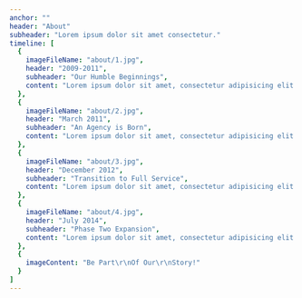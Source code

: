 ```yaml
---
anchor: ""
header: "About"
subheader: "Lorem ipsum dolor sit amet consectetur."
timeline: [
  {
    imageFileName: "about/1.jpg",
    header: "2009-2011",
    subheader: "Our Humble Beginnings",
    content: "Lorem ipsum dolor sit amet, consectetur adipisicing elit. Minima maxime quam architecto quo inventore harum ex magni, dicta impedit."
  },
  {
    imageFileName: "about/2.jpg",
    header: "March 2011",
    subheader: "An Agency is Born",
    content: "Lorem ipsum dolor sit amet, consectetur adipisicing elit. Minima maxime quam architecto quo inventore harum ex magni, dicta impedit."
  },
  {
    imageFileName: "about/3.jpg",
    header: "December 2012",
    subheader: "Transition to Full Service",
    content: "Lorem ipsum dolor sit amet, consectetur adipisicing elit. Minima maxime quam architecto quo inventore harum ex magni, dicta impedit."
  },
  {
    imageFileName: "about/4.jpg",
    header: "July 2014",
    subheader: "Phase Two Expansion",
    content: "Lorem ipsum dolor sit amet, consectetur adipisicing elit. Minima maxime quam architecto quo inventore harum ex magni, dicta impedit."
  },
  {
    imageContent: "Be Part\r\nOf Our\r\nStory!"
  }
]
---
```

